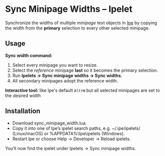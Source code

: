 # Sync Minipage Widths – Ipelet

Synchronize the widths of multiple *minipage* text objects in [Ipe](https://ipe.otfried.org) by copying the width from the **primary** selection to every other selected minipage.

## Usage

**Sync width command:**
1. Select every minipage you want to resize.
2. Select the *reference* minipage **last** so it becomes the primary selection.
3. Run **Ipelets → Sync minipage widths → Sync widths**.
4. All secondary minipages adopt the reference width.

**Interactive tool:** like Ipe's default `Alt+W` but all selected minipages are
set to the desired width

## Installation

* Download sync\_minipage\_width.lua.
* Copy it into one of Ipe’s ipelet search paths, e.g. \~/.ipe/ipelets/ (Linux/macOS) or %APPDATA%\Ipe\ipelets (Windows).
* Restart Ipe or choose Help → Developer → Reload ipelets.

You’ll now find the ipelet under Ipelets → Sync minipage widths.
